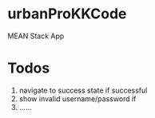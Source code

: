 # urbanProKKCode
MEAN Stack App
# Todos
1. navigate to success state if successful
2. show invalid username/password if
3. ......